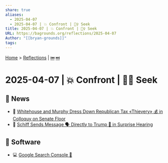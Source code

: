 ```yaml
---
share: true
aliases:
  - 2025-04-07
  - 2025-04-07 | 💥 Confront | 🕵️‍♀️ Seek
title: 2025-04-07 | 💥 Confront | 🕵️‍♀️ Seek
URL: https://bagrounds.org/reflections/2025-04-07
Author: "[[bryan-grounds]]"
tags: 
---
```

[Home](../index.md) > [Reflections](./index.md) | [⏮️](./2025-04-06.md) [⏭️](./2025-04-08.md)  
# 2025-04-07 | 💥 Confront | 🕵️‍♀️ Seek  
## 📰 News  
- 🎥 [Whitehouse and Murphy Dress Down Republican Tax «Thievery» 💰 in Colloquy on Senate Floor](../videos/whitehouse-and-murphy-dress-down-republican-tax-thievery-in-colloquy-on-senate-floor.md)  
- 📢 [Schiff Sends Message 🗣️ Directly to Trump 🍊 in Surprise Hearing](../videos/schiff-sends-message-directly-to-trump-in-surprise-hearing.md)  
  
## 💾 Software  
- 💻 [Google Search Console 🔎](../software/google-search-console.md)  
